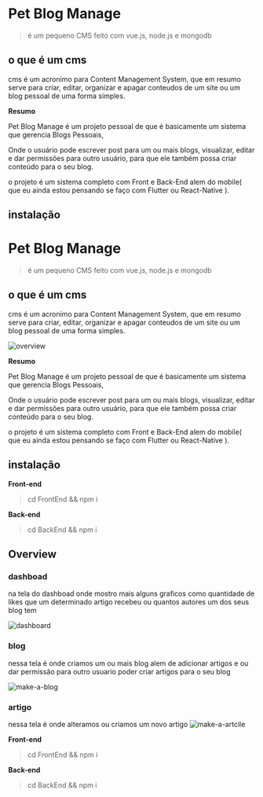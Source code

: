 # Pet Blog Manage

> é um pequeno CMS feito com vue.js, node.js e mongodb

## o que é um cms 

cms é um acronimo para Content Management System, que em resumo 
serve para criar, editar, organizar e apagar conteudos de um site
ou um blog pessoal de uma forma simples.

**Resumo**
  
Pet Blog Manage é um projeto pessoal de que é basicamente um sistema que gerencia Blogs Pessoais,
  
Onde o usuário pode escrever post para um ou mais blogs, visualizar, editar e dar permissões para outro usuário, para que ele também possa criar conteúdo para o seu blog.
  
o projeto é um sistema completo com Front e Back-End alem do mobile( que eu ainda estou pensando se faço com Flutter ou React-Native ).

## instalação
# Pet Blog Manage

> é um pequeno CMS feito com vue.js, node.js e mongodb

## o que é um cms 

cms é um acronimo para Content Management System, que em resumo 
serve para criar, editar, organizar e apagar conteudos de um site
ou um blog pessoal de uma forma simples.

![overview](https://user-images.githubusercontent.com/41239234/64661110-beb03280-d419-11e9-8f35-233ca032dbfb.jpg)

**Resumo**
  
Pet Blog Manage é um projeto pessoal de que é basicamente um sistema que gerencia Blogs Pessoais,
  
Onde o usuário pode escrever post para um ou mais blogs, visualizar, editar e dar permissões para outro usuário, para que ele também possa criar conteúdo para o seu blog.
  
o projeto é um sistema completo com Front e Back-End alem do mobile( que eu ainda estou pensando se faço com Flutter ou React-Native ).

## instalação

**Front-end**
> cd FrontEnd && npm i 

**Back-end**
> cd BackEnd && npm i

## Overview
### dashboad
na tela do dashboad onde mostro mais alguns graficos como quantidade de likes que um determinado artigo recebeu ou quantos autores um dos seus blog tem

![dashboard](https://user-images.githubusercontent.com/41239234/64657280-15f9d700-d409-11e9-9df0-b3d1e4d9773b.gif)

### blog
nessa tela é onde criamos um ou mais blog alem de adicionar artigos e ou dar permissão para outro usuario poder criar artigos para o seu blog

![make-a-blog](https://user-images.githubusercontent.com/41239234/64657282-16926d80-d409-11e9-801c-4b716bca03ed.gif)

### artigo
nessa tela é onde alteramos ou criamos um novo artigo
![make-a-artcile](https://user-images.githubusercontent.com/41239234/64657281-15f9d700-d409-11e9-8878-3b6282b6b3a7.gif)

**Front-end**
> cd FrontEnd && npm i 

**Back-end**
> cd BackEnd && npm i
